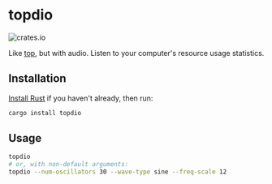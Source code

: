 # topdio

![crates.io](https://img.shields.io/crates/v/topdio.svg)

Like [top](https://man7.org/linux/man-pages/man1/top.1.html), but with audio. Listen to your computer's resource usage statistics.

## Installation

[Install Rust](https://www.rust-lang.org/tools/install) if you haven't already, then run:

```bash
cargo install topdio
```

## Usage

```bash
topdio
# or, with non-default arguments:
topdio --num-oscillators 30 --wave-type sine --freq-scale 12
```
